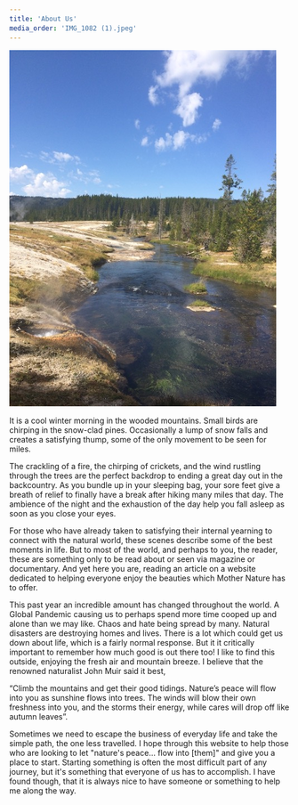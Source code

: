 ```yaml
---
title: 'About Us'
media_order: 'IMG_1082 (1).jpeg'
---
```


![IMG_1082%20%281%29](IMG_1082%20%281%29.jpeg "IMG_1082%20%281%29")

It is a cool winter morning in the wooded mountains. Small birds are chirping in the snow-clad pines. Occasionally a lump of snow falls and creates a satisfying thump, some of the only movement to be seen for miles.

The crackling of a fire, the chirping of crickets, and the wind rustling through the trees are the perfect backdrop to ending a great day out in the backcountry. As you bundle up in your sleeping bag, your sore feet give a breath of relief to finally have a break after hiking many miles that day. The ambience of the night and the exhaustion of the day help you fall asleep as soon as you close your eyes.

For those who have already taken to satisfying their internal yearning to connect with the natural world, these scenes describe some of the best moments in life. But to most of the world, and perhaps to you, the reader, these are something only to be read about or seen via magazine or documentary. And yet here you are, reading an article on a website dedicated to helping everyone enjoy the beauties which Mother Nature has to offer. 

This past year an incredible amount has changed throughout the world. A Global Pandemic causing us to perhaps spend more time cooped up and alone than we may like. Chaos and hate being spread by many. Natural disasters are destroying homes and lives. There is a lot which could get us down about life, which is a fairly normal response. But it it critically important to remember how much good is out there too! I like to find this outside, enjoying the fresh air and mountain breeze. I believe that the renowned naturalist John Muir said it best, 

“Climb the mountains and get their 
good tidings. Nature’s peace will
flow into you as sunshine flows into
trees. The winds will blow their own
freshness into you, and the storms
their energy, while cares will drop
off like autumn leaves”.

Sometimes we need to escape the business of everyday life and take the simple path, the one less travelled. I hope through this website to help those who are looking to let "nature's peace... flow into [them]" and give you a place to start. Starting something is often the most difficult part of any journey, but it's something that everyone of us has to accomplish. I have found though, that it is always nice to have someone or something to help me along the way.